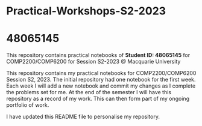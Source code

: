 # Practical-Workshops-S2-2023
# **48065145**

This repository contains practical notebooks of **Student ID: 48065145** for COMP2200/COMP6200 for Session S2-2023 @ Macquarie University

This repository contains my practical notebooks for COMP2200/COMP6200 Session S2, 2023. The initial repository had one notebook for the first week. Each week I will add a new notebook and commit my changes as I complete the problems set for me. At the end of the semester I will have this repository as a record of my work. This can then form part of my ongoing portfolio of work.

I have updated this README file to personalise my repository.
